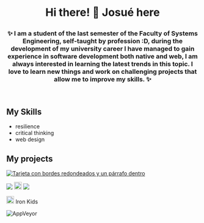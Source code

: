 # <p align = "center"> Hi there! 👋 Josué here</p>

### <p align = "center">✨ I am a student of the last semester of the Faculty of Systems Engineering, self-taught by profession :D, during the development of my university career I have managed to gain experience in software development both native and web, I am always interested in learning the latest trends in this topic. I love to learn new things and work on challenging projects that allow me to improve my skills. ✨</p>

</br>

## My Skills
- resilience
- critical thinking
- web design

## My projects

[![Tarjeta con bordes redondeados y un párrafo dentro](https://img.shields.io/badge/Tarjeta-Con%20bordes%20redondeados%20y%20un%20p%C3%A1rrafo%20dentro-orange?style=flat-square&logo=svg)](https://raw.githubusercontent.com/tuusuario/tuproyecto/main/tumarchivo.svg)
<!--proyectos-->
![](https://firebasestorage.googleapis.com/v0/b/iron-kids-36380.appspot.com/o/ReadmeProfile%2Fcard_ironkids.svg?alt=media&token=1924268b-4883-4bbb-a2ff-80269cc8767a)
<img src="htps://creazilla-store.fra1.digitaloceanspaces.com/emojis/43834/black-large-square-emoji-clipart-xl.png" width="20" heigth="10"/>
![](https://firebasestorage.googleapis.com/v0/b/iron-kids-36380.appspot.com/o/ReadmeProfile%2Fcard_ironkids.svg?alt=media&token=1924268b-4883-4bbb-a2ff-80269cc8767a)

<img src="htps://creazilla-store.fra1.digitaloceanspaces.com/emojis/43834/black-large-square-emoji-clipart-xl.png" width="20" heigth="10"/> Iron Kids


![AppVeyor](https://img.shields.io/appveyor/build/ver%20proyecto/https://github.com/josuemardia/Iron_kids/)
<!--
**josuemardia/josuemardia** is a ✨ _special_ ✨ repository because its `README.md` (this file) appears on your GitHub profile.

Here are some ideas to get you started:

- 🔭 I’m currently working on ...
- 🌱 I’m currently learning ...
- 👯 I’m looking to collaborate on ...
- 🤔 I’m looking for help with ...
- 💬 Ask me about ...
- 📫 How to reach me: ...
- 😄 Pronouns: ...
- ⚡ Fun fact: ...
-->
